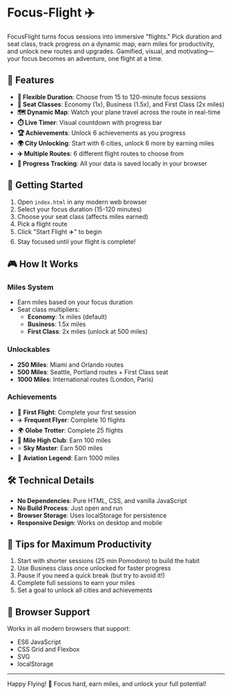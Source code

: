 # Focus-Flight ✈️

FocusFlight turns focus sessions into immersive "flights." Pick duration and seat class, track progress on a dynamic map, earn miles for productivity, and unlock new routes and upgrades. Gamified, visual, and motivating—your focus becomes an adventure, one flight at a time.

## 🎯 Features

- **📅 Flexible Duration**: Choose from 15 to 120-minute focus sessions
- **💺 Seat Classes**: Economy (1x), Business (1.5x), and First Class (2x miles)
- **🗺️ Dynamic Map**: Watch your plane travel across the route in real-time
- **⏱️ Live Timer**: Visual countdown with progress bar
- **🏆 Achievements**: Unlock 6 achievements as you progress
- **🌍 City Unlocking**: Start with 6 cities, unlock 6 more by earning miles
- **✈️ Multiple Routes**: 6 different flight routes to choose from
- **💾 Progress Tracking**: All your data is saved locally in your browser

## 🚀 Getting Started

1. Open `index.html` in any modern web browser
2. Select your focus duration (15-120 minutes)
3. Choose your seat class (affects miles earned)
4. Pick a flight route
5. Click "Start Flight ✈️" to begin
6. Stay focused until your flight is complete!

## 🎮 How It Works

### Miles System
- Earn miles based on your focus duration
- Seat class multipliers:
  - **Economy**: 1x miles (default)
  - **Business**: 1.5x miles
  - **First Class**: 2x miles (unlock at 500 miles)

### Unlockables
- **250 Miles**: Miami and Orlando routes
- **500 Miles**: Seattle, Portland routes + First Class seat
- **1000 Miles**: International routes (London, Paris)

### Achievements
- 🎯 **First Flight**: Complete your first session
- ✈️ **Frequent Flyer**: Complete 10 flights
- 🌍 **Globe Trotter**: Complete 25 flights
- 💯 **Mile High Club**: Earn 100 miles
- ⭐ **Sky Master**: Earn 500 miles
- 👑 **Aviation Legend**: Earn 1000 miles

## 🛠️ Technical Details

- **No Dependencies**: Pure HTML, CSS, and vanilla JavaScript
- **No Build Process**: Just open and run
- **Browser Storage**: Uses localStorage for persistence
- **Responsive Design**: Works on desktop and mobile

## 📝 Tips for Maximum Productivity

1. Start with shorter sessions (25 min Pomodoro) to build the habit
2. Use Business class once unlocked for faster progress
3. Pause if you need a quick break (but try to avoid it!)
4. Complete full sessions to earn your miles
5. Set a goal to unlock all cities and achievements

## 🎨 Browser Support

Works in all modern browsers that support:
- ES6 JavaScript
- CSS Grid and Flexbox
- SVG
- localStorage

---

Happy Flying! 🛫 Focus hard, earn miles, and unlock your full potential!
